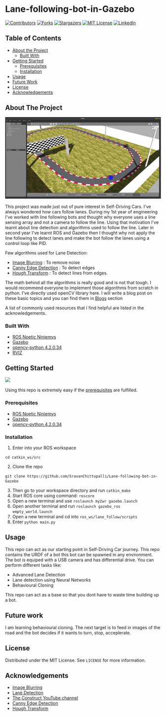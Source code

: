 # Lane-following-bot-in-Gazebo

<!--
*** Thanks for checking out this README Template. If you have a suggestion that would
*** make this better, please fork the repo and create a pull request or simply open
*** an issue with the tag "enhancement".
*** Thanks again! Now go create something AMAZING! :D
-->





<!-- PROJECT SHIELDS -->
<!--
*** I'm using markdown "reference style" links for readability.
*** Reference links are enclosed in brackets [ ] instead of parentheses ( ).
*** See the bottom of this document for the declaration of the reference variables
*** for contributors-url, forks-url, etc. This is an optional, concise syntax you may use.
*** https://www.markdownguide.org/basic-syntax/#reference-style-links
-->
[![Contributors][contributors-shield]][contributors-url]
[![Forks][forks-shield]][forks-url]
[![Stargazers][stars-shield]][stars-url]
[![MIT License][license-shield]][license-url]
[![LinkedIn][linkedin-shield]][linkedin-url]



<!-- PROJECT LOGO -->
<!-- <br />
<p align="center">
  <a href="https://github.com/othneildrew/Best-README-Template">
    <img src="images/logo.png" alt="Logo" width="80" height="80">
  </a>

  <h3 align="center">Best-README-Template</h3>

  <p align="center">
    An awesome README template to jumpstart your projects!
    <br />
    <a href="https://github.com/othneildrew/Best-README-Template"><strong>Explore the docs »</strong></a>
    <br />
    <br />
    <a href="https://github.com/othneildrew/Best-README-Template">View Demo</a>
    ·
    <a href="https://github.com/othneildrew/Best-README-Template/issues">Report Bug</a>
    ·
    <a href="https://github.com/othneildrew/Best-README-Template/issues">Request Feature</a>
  </p>
</p>
-->


<!-- TABLE OF CONTENTS -->
## Table of Contents

* [About the Project](#about-the-project)
  * [Built With](#built-with)
* [Getting Started](#getting-started)
  * [Prerequisites](#prerequisites)
  * [Installation](#installation)
* [Usage](#usage)
* [Future Work](#Futurework)
* [License](#license)
* [Acknowledgements](#acknowledgements)



<!-- ABOUT THE PROJECT -->
## About The Project

[![output_screenshot][product-screenshot]](assets/screenshot.png)

This project was made just out of pure interest in Self-Driving Cars. I've always wondered how cars follow lanes. During my 1st year of engineering I've worked with line following bots and thought why everyone uses a line sensing array and not a camera to follow the line. Using that motivation I've learnt about line detection and algorithms used to follow the line. Later in second year I've learnt ROS and Gazebo then I thought why not apply the line following to detect lanes and make the bot follow the lanes using a control loop like PID.

Few algorithms used for Lane Detection:
* [Image Blurring](https://www.projectrhea.org/rhea/index.php/Applications_of_Convolution:_Simple_Image_Blurring) : To remove noise
* [Canny Edge Detection](http://fourier.eng.hmc.edu/e161/lectures/canny/node1.html) : To detect edges
* [Hough Transform](https://homepages.inf.ed.ac.uk/rbf/HIPR2/hough.htm) : To detect lines from edges.

The math behind all the algorithms is really good and is not that tough. I would recommend everyone to implement those algorithms from scratch in python. I've directly used openCV library here. I will write a blog post on these basic topics and you can find them in [Blogs](#blogs) section

A list of commonly used resources that I find helpful are listed in the acknowledgements.

### Built With

* [ROS Noetic Ninjemys](http://wiki.ros.org/noetic/Installation)
* [Gazebo](http://gazebosim.org/)
* [opencv-python 4.2.0.34 ](https://pypi.org/project/opencv-python/4.2.0.34/)
* [RVIZ](http://wiki.ros.org/rviz)


<!-- GETTING STARTED -->
## Getting Started

![](assets/output.mvk)

Using this repo is extremely easy if the [prerequisites](#prerequisites) are fulfilled.

### Prerequisites

* [ROS Noetic Ninjemys](http://wiki.ros.org/noetic/Installation)
* [Gazebo](http://gazebosim.org/)
* [opencv-python 4.2.0.34 ](https://pypi.org/project/opencv-python/4.2.0.34/)

### Installation

1. Enter into your ROS workspace
```
cd catkin_ws/src
```
2. Clone the repo
```
git clone https://github.com/SravanChittupalli/Lane-following-bot-in-Gazebo
```
3. Then go to your workspace directory and run `catkin_make`
4. Start ROS core using command: `roscore`
5. Open a new terminal and use `roslaunch my2wr gazebo.launch`
6. Open another terminal and run `roslaunch gazebo_ros empty_world.launch`
7. Open a new terminal and cd into `ros_ws/lane_follow/scripts`
8. Enter `python main.py`



<!-- USAGE EXAMPLES -->
## Usage

This repo can act as our starting point in Self-Driving Car journey. This repo contains the URDF of a bot this bot can be spawned in any environment. The bot is equiped with a USB camera and has differential drive. You can perform different tasks like:
- Advanced Lane Detection
- Lane detection using Neural Networks
- Behavioural Cloning 

This repo can act as a base so that you dont have to waste time building up a bot.



<!-- To-Do -->
## Future work

I am learning behavioural cloning. The next target is to feed in images of the road and the bot decides if it wants to turn, stop, acceplerate.


<!-- LICENSE -->
## License

Distributed under the MIT License. See `LICENSE` for more information.


<!-- ACKNOWLEDGEMENTS -->
## Acknowledgements
* [Image Blurring](https://www.projectrhea.org/rhea/index.php/Applications_of_Convolution:_Simple_Image_Blurring)
* [Lane Detection](https://www.youtube.com/watch?v=yvfI4p6Wyvk)
* [The Construct YouTube channel](https://www.youtube.com/channel/UCt6Lag-vv25fTX3e11mVY1Q)
* [Canny Edge Detection](http://fourier.eng.hmc.edu/e161/lectures/canny/node1.html)
* [Hough Transform](https://homepages.inf.ed.ac.uk/rbf/HIPR2/hough.htm) 





<!-- MARKDOWN LINKS & IMAGES -->
<!-- https://www.markdownguide.org/basic-syntax/#reference-style-links -->
[contributors-shield]: https://img.shields.io/github/contributors/othneildrew/Best-README-Template.svg?style=flat-square
[contributors-url]: https://github.com/SravanChittupalli/Lane-following-bot-in-Gazebo/graphs/contributors
[forks-shield]: https://img.shields.io/github/forks/othneildrew/Best-README-Template.svg?style=flat-square
[forks-url]: https://github.com/SravanChittupalli/Lane-following-bot-in-Gazebo/network/members
[stars-shield]: https://img.shields.io/github/stars/othneildrew/Best-README-Template.svg?style=flat-square
[stars-url]: https://github.com/SravanChittupalli/Lane-following-bot-in-Gazebo/stargazers
[license-shield]: https://img.shields.io/github/license/othneildrew/Best-README-Template.svg?style=flat-square
[license-url]: https://github.com/SravanChittupalli/Lane-following-bot-in-Gazebo/blob/master/LICENSE
[linkedin-shield]: https://img.shields.io/badge/-LinkedIn-black.svg?style=flat-square&logo=linkedin&colorB=555
[linkedin-url]: https://www.linkedin.com/in/sravan-chittupalli-a3777b16a/
[product-screenshot]: assets/screenshot.png